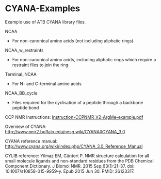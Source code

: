 # CYANA-Examples
Example use of ATB CYANA library files.

NCAA

- For non-canonical amino acids (not including aliphatic rings)
    
NCAA_w_restraints

- For non-canonical amino acids, including aliphatic rings which require a restraint files to join the ring
    
Terminal_NCAA

- For N- and C-terminal amino acids
    
NCAA_BB_cycle

- Files required for the cyclisation of a peptide through a backbone peptide bond

CCP NMR Instructions: [Instruction-CCPNMR_V2-ArgMe-example.pdf](./Instruction-CCPNMR_V2-ArgMe-example.pdf)

Overview of CYANA: http://www.nmr2.buffalo.edu/nesg.wiki/CYANA#CYANA_3.0

CYANA reference manual: http://www.cyana.org/wiki/index.php/CYANA_3.0_Reference_Manual

CYLIB reference: Yilmaz EM, Güntert P. NMR structure calculation for all small molecule ligands and non-standard residues from the PDB Chemical Component Dictionary. J Biomol NMR. 2015 Sep;63(1):21-37. doi: 10.1007/s10858-015-9959-y. Epub 2015 Jun 30. PMID: 26123317.
